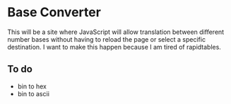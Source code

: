 # Base Converter
This will be a site where JavaScript will allow translation between different
number bases without having to reload the page or select a specific destination.
I want to make this happen because I am tired of rapidtables.

## To do
* bin to hex
* bin to ascii
